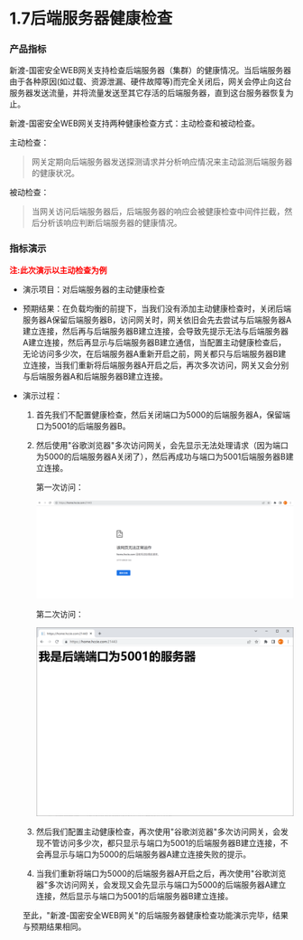 # 1.7后端服务器健康检查

### 产品指标

新渡-国密安全WEB网关支持检查后端服务器（集群）的健康情况。当后端服务器由于各种原因(如过载、资源泄漏、硬件故障等)而完全关闭后，网关会停止向这台服务器发送流量，并将流量发送至其它存活的后端服务器，直到这台服务器恢复为止。

新渡-国密安全WEB网关支持两种健康检查方式：主动检查和被动检查。

主动检查：

> 网关定期向后端服务器发送探测请求并分析响应情况来主动监测后端服务器的健康状况。

被动检查：

> 当网关访问后端服务器后，后端服务器的响应会被健康检查中间件拦截，然后分析该响应判断后端服务器的健康情况。

### 指标演示

<p style="color:red;font-weight:bold">
       注:此次演示以主动检查为例
</p>

* 演示项目：对后端服务器的主动健康检查

* 预期结果：在负载均衡的前提下，当我们没有添加主动健康检查时，关闭后端服务器A保留后端服务器B，访问网关时，网关依旧会先去尝试与后端服务器A建立连接，然后再与后端服务器B建立连接，会导致先提示无法与后端服务器A建立连接，然后再显示与后端服务器B建立通信，当配置主动健康检查后，无论访问多少次，在后端服务器A重新开启之前，网关都只与后端服务器B建立连接，当我们重新将后端服务器A开启之后，再次多次访问，网关又会分别与后端服务器A和后端服务器B建立连接。

* 演示过程：

  1. 首先我们不配置健康检查，然后关闭端口为5000的后端服务器A，保留端口为5001的后端服务器B。
  
  2. 然后使用"谷歌浏览器"多次访问网关，会先显示无法处理请求（因为端口为5000的后端服务器A关闭了），然后再成功与端口为5001后端服务器B建立连接。
  
     第一次访问：
  
     ![image-20220615164028463](../image/wu_jiankang.png ':size=75%')
  
     第二次访问：
  
     ![image-20220614162913667](../image/yarpfuzai5001.png ':size=75%')
  
  3. 然后我们配置主动健康检查，再次使用"谷歌浏览器"多次访问网关，会发现不管访问多少次，都只显示与端口为5001的后端服务器B建立连接，不会再显示与端口为5000的后端服务器A建立连接失败的提示。
  
  4. 当我们重新将端口为5000的后端服务器A开启之后，再次使用"谷歌浏览器"多次访问网关，会发现又会先显示与端口为5000的后端服务器A建立连接，然后显示与端口为5001的后端服务器B建立连接。
  
  至此，"新渡-国密安全WEB网关"的后端服务器健康检查功能演示完毕，结果与预期结果相同。
  
  ​	
